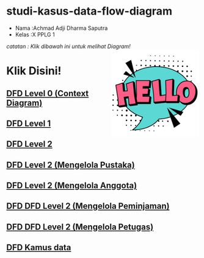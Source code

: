# studi-kasus-data-flow-diagram

- Nama  :Achmad Adji Dharma Saputra 
- Kelas :X PPLG 1

<i>catatan :
Klik dibawah ini untuk melihat Diagram!
</i>
<img src='img/hello.png' align="right" width="230">

# Klik Disini!

## [DFD Level 0 (Context Diagram)](DFD/DFD%20Level%200%20(Context%20Diagram).md)
## [DFD Level 1](DFD/DFD%20Level%201.md)
## [DFD Level 2](DFD/DFD%20Level%202.md)
## [DFD Level 2 (Mengelola Pustaka)](DFD/DFD%20Level%202%20(Mengelola%20Pustaka).md)
## [DFD Level 2 (Mengelola Anggota)](DFD/DFD%20Level%202%20(Mengelola%20Anggota).md)
## [DFD DFD Level 2 (Mengelola Peminjaman)](DFD/DFD%20Level%202%20(Mengelola%20Peminjaman).md)
## [DFD DFD Level 2 (Mengelola Petugas)](DFD/DFD%20Level%202%20(Mengelola%20Petugas).md)
## [DFD Kamus data](DFD/DFD%20Kamus%20data.md)